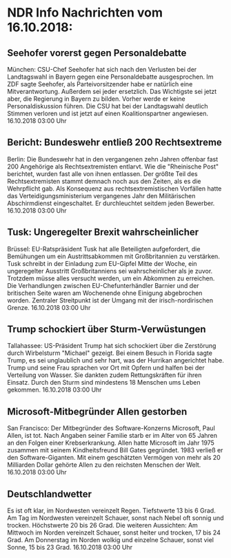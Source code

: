# NDR Info Nachrichten vom 16.10.2018:


## Seehofer vorerst gegen Personaldebatte
München:	CSU-Chef Seehofer hat sich nach den Verlusten bei der Landtagswahl in Bayern gegen eine Personaldebatte ausgesprochen. Im ZDF sagte Seehofer, als Parteivorsitzender habe er natürlich eine Mitverantwortung. Außerdem sei jeder ersetzlich. Das Wichtigste sei jetzt aber, die Regierung in Bayern zu bilden. Vorher werde er keine Personaldiskussion führen. Die CSU hat bei der Landtagswahl deutlich Stimmen verloren und ist jetzt auf einen Koalitionspartner angewiesen. 16.10.2018 03:00 Uhr 

## Bericht: Bundeswehr entließ 200 Rechtsextreme
Berlin:	Die Bundeswehr hat in den vergangenen zehn Jahren offenbar fast 200 Angehörige als Rechtsextremisten entlarvt. Wie die "Rheinische Post" berichtet, wurden fast alle von ihnen entlassen. Der größte Teil des Rechtsextremisten stammt demnach noch aus den Zeiten, als es die Wehrpflicht gab. Als Konsequenz aus rechtsextremistischen Vorfällen hatte das Verteidigungsministerium vergangenes Jahr den Militärischen Abschirmdienst eingeschaltet. Er durchleuchtet seitdem jeden Bewerber. 16.10.2018 03:00 Uhr 

## Tusk: Ungeregelter Brexit wahrscheinlicher
Brüssel:	EU-Ratspräsident Tusk hat alle Beteiligten aufgefordert, die Bemühungen um ein Austrittsabkommen mit Großbritannien zu verstärken. Tusk schreibt in der Einladung zum EU-Gipfel Mitte der Woche, ein ungeregelter Ausstritt Großbritanniens sei wahrscheinlicher als je zuvor. Trotzdem müsse alles versucht werden, um ein Abkommen zu erreichen. Die Verhandlungen zwischen EU-Chefunterhändler Barnier und der britischen Seite waren am Wochenende ohne Einigung abgebrochen worden. Zentraler Streitpunkt ist der Umgang mit der irisch-nordirischen Grenze. 16.10.2018 03:00 Uhr 

## Trump schockiert über Sturm-Verwüstungen
Tallahassee:	US-Präsident Trump hat sich schockiert über die Zerstörung durch Wirbelsturm "Michael" gezeigt. Bei einem Besuch in Florida sagte Trump, es sei unglaublich und sehr hart, was der Hurrikan angerichtet habe. Trump und seine Frau sprachen vor Ort mit Opfern und halfen bei der Verteilung von Wasser. Sie dankten zudem Rettungskräften für ihren Einsatz. Durch den Sturm sind mindestens 18 Menschen ums Leben gekommen. 16.10.2018 03:00 Uhr 

## Microsoft-Mitbegründer Allen gestorben
San Francisco: Der Mitbegründer des Software-Konzerns Microsoft, Paul Allen, ist tot. Nach Angaben seiner Familie starb er im Alter von 65 Jahren an den Folgen einer Krebserkrankung. Allen hatte Microsoft im Jahr 1975 zusammen mit seinem Kindheitsfreund Bill Gates gegründet. 1983 verließ er den Software-Giganten. Mit einem geschätzten Vermögen von mehr als 20 Milliarden Dollar gehörte Allen zu den reichsten Menschen der Welt. 16.10.2018 03:00 Uhr 

## Deutschlandwetter
Es ist oft klar, im Nordwesten vereinzelt Regen. Tiefstwerte 13 bis 6 Grad. Am Tag im Nordwesten vereinzelt Schauer, sonst nach Nebel oft sonnig und trocken. Höchstwerte 20 bis 26 Grad. Die weiteren Aussichten: Am Mittwoch im Norden vereinzelt Schauer, sonst heiter und trocken, 17 bis 24 Grad. Am Donnerstag im Norden wolkig und einzelne Schauer, sonst viel Sonne, 15 bis 23 Grad. 16.10.2018 03:00 Uhr 
